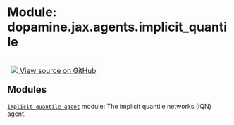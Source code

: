 <div itemscope itemtype="http://developers.google.com/ReferenceObject">
<meta itemprop="name" content="dopamine.jax.agents.implicit_quantile" />
<meta itemprop="path" content="Stable" />
</div>

# Module: dopamine.jax.agents.implicit_quantile

<!-- Insert buttons and diff -->

<table class="tfo-notebook-buttons tfo-api nocontent" align="left">
<td>
  <a target="_blank" href="https://github.com/google/dopamine/tree/master/dopamine/jax/agents/implicit_quantile/__init__.py">
    <img src="https://www.tensorflow.org/images/GitHub-Mark-32px.png" />
    View source on GitHub
  </a>
</td>
</table>

## Modules

[`implicit_quantile_agent`](../../../dopamine/jax/agents/implicit_quantile/implicit_quantile_agent.md)
module: The implicit quantile networks (IQN) agent.
